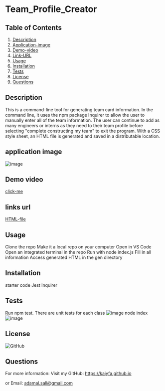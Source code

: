 # Team_Profile_Creator

## Table of Contents
1. [Description](#description)
2. [Application-image](#application-image)
3. [Demo-video](#demo-video)
4. [Link-URL](#url)
5. [Usage](#usage)
6. [Installation](installation)
7. [Tests](#tests)
8. [License](#license)
9. [Questions](#questions)

## Description
This is a command-line tool for generating team card information. In the command line, it uses the npm package Inquirer to allow the user to manually enter all of the team information. The user can continue to add as many engineers or interns as they need to their team profile before selecting "complete constructing my team" to exit the program. With a CSS style sheet, an HTML file is generated and saved in a distributable location.

## application image

![image](https://user-images.githubusercontent.com/115763652/215901559-36220073-7d33-40b2-a1b3-ac26e90062c8.png)

## Demo video

[click-me](#https://drive.google.com/file/d/1HXni-zE_ckjNFwsLubUZfFjd3Y1Vp3sv/view)


## links url

 [HTML-file](http://127.0.0.1:5500/gen/index.html)

## Usage
Clone the repo
Make it a local repo on your computer
Open in VS Code
Open an integrated terminal in the repo
Run with node index.js
Fill in all information
Access generated HTML in the gen directory


## Installation
starter code 
Jest
Inquirer

## Tests
Run npm test. There are unit tests for each class 
![image](https://user-images.githubusercontent.com/115763652/215899655-ca2309df-e3d9-40ff-8104-bb76986cb09a.png)
node index
![image](https://user-images.githubusercontent.com/115763652/215899493-75c56653-a32e-4177-817d-35c9bf0d7c92.png)

## License

![GitHub](https://img.shields.io/github/license/kaiyfa/Team_Profile_Creator)

## Questions
For more information: Visit my GitHub: https://kaiyfa.github.io

or Email: adamal.sall@gmail.com
